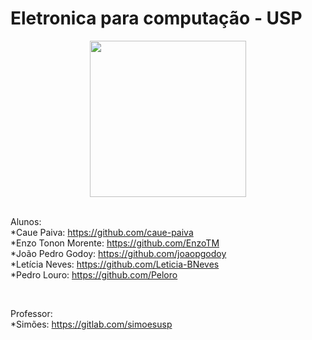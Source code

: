 # Eletronica para computação - USP

<div align="center">
  <img src="https://cdn.awsli.com.br/600x450/19/19192/produto/1568186/1479c92885.jpg" height="250">
</div>

<br>

Alunos:
<br>
*Caue Paiva: https://github.com/caue-paiva
<br>
*Enzo Tonon Morente: https://github.com/EnzoTM
<br>
*João Pedro Godoy: https://github.com/joaopgodoy
<br>
*Letícia Neves: https://github.com/Leticia-BNeves
<br>
*Pedro Louro: https://github.com/Peloro

<br>

Professor:
<br>
*Simões: https://gitlab.com/simoesusp
